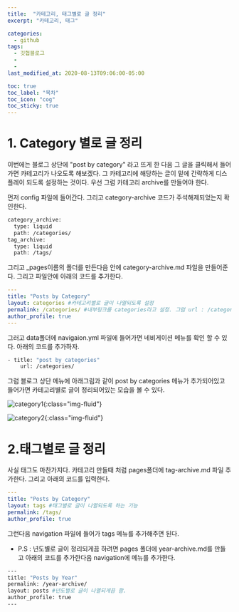 ```yaml
---
title:  "카테고리, 태그별로 글 정리"
excerpt: "카테고리, 태그"

categories:
  - github
tags:
  - 깃헙블로그
  - 
  - 
last_modified_at: 2020-08-13T09:06:00-05:00

toc: true
toc_label: "목차"
toc_icon: "cog"
toc_sticky: true
---
```


# 1. Category 별로 글 정리

<p>이번에는 블로그 상단에 "post by category" 라고 뜨게 한 다음 그 글을 클릭해서 들어가면 카테고리가 나오도록 해보겠다. 그 카테고리에 해당하는 글이 밑에 간략하게 디스플레이 되도록 설정하는 것이다. 우선 그럼 카테고리 archive를 만들어야 한다.</p>

<p>먼저 config 파일에 들어간다. 그리고 category-archive 코드가 주석해제되었는지 확인한다.</p>

```bash
category_archive:
  type: liquid
  path: /categories/
tag_archive:
  type: liquid
  path: /tags/
```

그리고 _pages이름의 폴더를 만든다음 안에 category-archive.md 파일을 만들어준다. 그리고 파일안에 아래의 코드를 추가한다.

```yml
---
title: "Posts by Category"
layout: categories #카테고리별로 글이 나열되도록 설정
permalink: /categories/ #내부링크를 categories라고 설정. 그럼 url : /categories/ 이라고 설정하면 이 페이지로 이동하게끔 내부링크를 설정했다. 
author_profile: true
---
```

그러고 data폴더에 navigaion.yml 파일에 들어가면 네비게이션 메뉴를 확인 할 수 있다. 아래의 코드를 추가하자. 

```bash
- title: "post by categories"
    url: /categories/
```

그럼 블로그 상단 메뉴에 아래그림과 같이 post by categories 메뉴가 추가되어있고 들어가면 카테고리별로 글이 정리되어있는 모습을 볼 수 있다.


![category1](https://yeonghunko.github.io/assets/img/github-blog-start/category1.png){:class="img-fluid"}

![category2](https://yeonghunko.github.io/assets/img/github-blog-start/category2.png){:class="img-fluid"}

# 2.태그별로 글 정리
<p>사실 태그도 마찬가지다. 카테고리 만들때 처럼 pages폴더에 tag-archive.md 파일 추가한다. 그리고 아래의 코드를 입력한다.</p>

```yml
---
title: "Posts by Category"
layout: tags #태그별로 글이 나열되도록 하는 기능
permalink: /tags/ 
author_profile: true 
```

그런다음 navigation 파일에 들어가 tags 메뉴를 추가해주면 된다.

* P.S : 년도별로 글이 정리되게끔 하려면 pages 폴더에 year-archive.md를 만들고 아래의 코드를 추가한다음 navigation에 메뉴를 추가한다.

```bash
---
title: "Posts by Year"
permalink: /year-archive/
layout: posts #년도별로 글이 나열되게끔 함.
author_profile: true
---
```